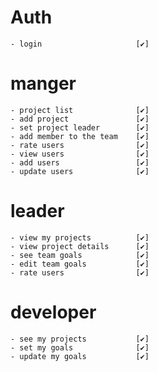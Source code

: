 # Auth

    - login                     [✔️]

# manger

    - project list              [✔️]
    - add project               [✔️]
    - set project leader        [✔️]
    - add member to the team    [✔️]
    - rate users                [✔️]
    - view users                [✔️]
    - add users                 [✔️]
    - update users              [✔️]

# leader

    - view my projects          [✔️]
    - view project details      [✔️]
    - see team goals            [✔️]
    - edit team goals           [✔️]
    - rate users                [✔️]

# developer

    - see my projects           [✔️]
    - set my goals              [✔️]
    - update my goals           [✔️]

